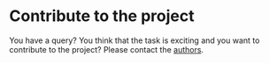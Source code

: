 
# Contribute to the project

You have a query? You think that the task is exciting and you want to contribute to the project? 
Please contact the [authors](/top/authors/).